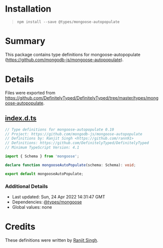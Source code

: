 # Installation
> `npm install --save @types/mongoose-autopopulate`

# Summary
This package contains type definitions for mongoose-autopopulate (https://github.com/mongodb-js/mongoose-autopopulate).

# Details
Files were exported from https://github.com/DefinitelyTyped/DefinitelyTyped/tree/master/types/mongoose-autopopulate.
## [index.d.ts](https://github.com/DefinitelyTyped/DefinitelyTyped/tree/master/types/mongoose-autopopulate/index.d.ts)
````ts
// Type definitions for mongoose-autopopulate 0.10
// Project: https://github.com/mongodb-js/mongoose-autopopulate
// Definitions by: Ranjit Singh <https://github.com/rann91>
// Definitions: https://github.com/DefinitelyTyped/DefinitelyTyped
// Minimum TypeScript Version: 4.1

import { Schema } from 'mongoose';

declare function mongooseAutoPopulate(schema: Schema): void;

export default mongooseAutoPopulate;

````

### Additional Details
 * Last updated: Sun, 24 Apr 2022 14:31:47 GMT
 * Dependencies: [@types/mongoose](https://npmjs.com/package/@types/mongoose)
 * Global values: none

# Credits
These definitions were written by [Ranjit Singh](https://github.com/rann91).
